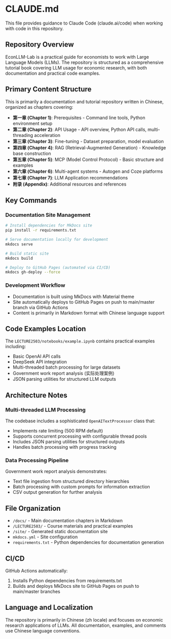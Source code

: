 # CLAUDE.md

This file provides guidance to Claude Code (claude.ai/code) when working with code in this repository.

## Repository Overview

EconLLM-Lab is a practical guide for economists to work with Large Language Models (LLMs). The repository is structured as a comprehensive tutorial book covering LLM usage for economic research, with both documentation and practical code examples.

## Primary Content Structure

This is primarily a documentation and tutorial repository written in Chinese, organized as chapters covering:

- **第一章 (Chapter 1)**: Prerequisites - Command line tools, Python environment setup
- **第二章 (Chapter 2)**: API Usage - API overview, Python API calls, multi-threading acceleration  
- **第三章 (Chapter 3)**: Fine-tuning - Dataset preparation, model evaluation
- **第四章 (Chapter 4)**: RAG (Retrieval-Augmented Generation) - Knowledge base construction
- **第五章 (Chapter 5)**: MCP (Model Control Protocol) - Basic structure and examples
- **第六章 (Chapter 6)**: Multi-agent systems - Autogen and Coze platforms
- **第七章 (Chapter 7)**: LLM Application recommendations
- **附录 (Appendix)**: Additional resources and references

## Key Commands

### Documentation Site Management
```bash
# Install dependencies for MkDocs site
pip install -r requirements.txt

# Serve documentation locally for development
mkdocs serve

# Build static site
mkdocs build

# Deploy to GitHub Pages (automated via CI/CD)
mkdocs gh-deploy --force
```

### Development Workflow
- Documentation is built using MkDocs with Material theme
- Site automatically deploys to GitHub Pages on push to main/master branch via GitHub Actions
- Content is primarily in Markdown format with Chinese language support

## Code Examples Location

The `LECTURE2503/notebooks/example.ipynb` contains practical examples including:
- Basic OpenAI API calls
- DeepSeek API integration  
- Multi-threaded batch processing for large datasets
- Government work report analysis (实际处理案例)
- JSON parsing utilities for structured LLM outputs

## Architecture Notes

### Multi-threaded LLM Processing
The codebase includes a sophisticated `OpenAITextProcessor` class that:
- Implements rate limiting (500 RPM default)
- Supports concurrent processing with configurable thread pools
- Includes JSON parsing utilities for structured outputs
- Handles batch processing with progress tracking

### Data Processing Pipeline
Government work report analysis demonstrates:
- Text file ingestion from structured directory hierarchies
- Batch processing with custom prompts for information extraction
- CSV output generation for further analysis

## File Organization

- `/docs/` - Main documentation chapters in Markdown
- `/LECTURE2503/` - Course materials and practical examples
- `/site/` - Generated static documentation site
- `mkdocs.yml` - Site configuration
- `requirements.txt` - Python dependencies for documentation generation

## CI/CD

GitHub Actions automatically:
1. Installs Python dependencies from requirements.txt
2. Builds and deploys MkDocs site to GitHub Pages on push to main/master branches

## Language and Localization

The repository is primarily in Chinese (zh locale) and focuses on economic research applications of LLMs. All documentation, examples, and comments use Chinese language conventions.